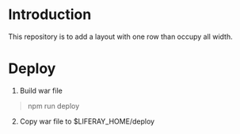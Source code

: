 # Introduction 
This repository is to add a layout with one row than occupy all width. 


# Deploy

1. Build war file

> npm run deploy

2. Copy war file to $LIFERAY_HOME/deploy


